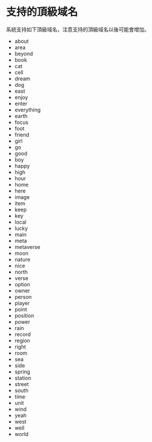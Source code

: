 # 支持的頂級域名

系統支持如下頂級域名，注意支持的頂級域名以後可能會增加。

- about
- area
- beyond
- book
- cat
- cell
- dream
- dog
- east
- enjoy
- enter
- everything
- earth
- focus
- foot
- friend
- girl
- go
- good
- boy
- happy
- high
- hour
- home
- here
- image
- item
- keep
- key
- local
- lucky
- main
- meta
- metaverse
- moon
- nature
- nice
- north
- verse
- option
- owner
- person
- player
- point
- position
- power
- rain
- record
- region
- right
- room
- sea
- side
- spring
- station
- street
- south
- time
- unit
- wind
- yeah
- west
- well
- world
